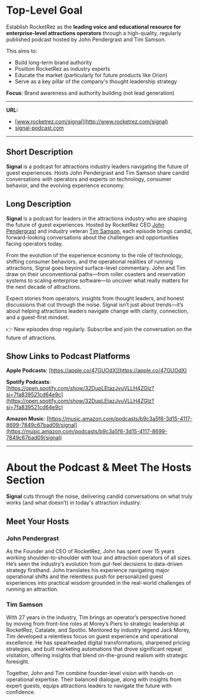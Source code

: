 # Top-Level Goal

Establish RocketRez as the **leading voice and educational resource for enterprise-level attractions operators** through a high-quality, regularly published podcast hosted by John Pendergrast and Tim Samson.

This aims to:

- Build long-term brand authority
- Position RocketRez as industry experts
- Educate the market (particularly for future products like Orion)
- Serve as a key pillar of the company's thought leadership strategy

**Focus**: Brand awareness and authority building (not lead generation)

---

**URL:**
- [www.rocketrez.com/signal](http://www.rocketrez.com/signal)
- [signal-podcast.com](http://signal-podcast.com)

---

## Short Description

**Signal** is a podcast for attractions industry leaders navigating the future of guest experiences. Hosts John Pendergrast and Tim Samson share candid conversations with operators and experts on technology, consumer behavior, and the evolving experience economy.

## Long Description

**Signal** is a podcast for leaders in the attractions industry who are shaping the future of guest experiences. Hosted by RocketRez CEO [John Pendergrast](https://www.linkedin.com/in/john-pendergrast-082820/) and industry veteran [Tim Samson](https://www.linkedin.com/in/timothysamson/), each episode brings candid, forward-looking conversations about the challenges and opportunities facing operators today.

From the evolution of the experience economy to the role of technology, shifting consumer behaviors, and the operational realities of running attractions, Signal goes beyond surface-level commentary. John and Tim draw on their unconventional paths—from roller coasters and reservation systems to scaling enterprise software—to uncover what really matters for the next decade of attractions.

Expect stories from operators, insights from thought leaders, and honest discussions that cut through the noise. Signal isn’t just about trends—it’s about helping attractions leaders navigate change with clarity, connection, and a guest-first mindset.

👉 New episodes drop regularly. Subscribe and join the conversation on the future of attractions.

## Show Links to Podcast Platforms

**Apple Podcasts**:
[https://apple.co/47GUOdX](https://apple.co/47GUOdX)

**Spotify Podcasts**:
[https://open.spotify.com/show/32DupLEtazJvuVLLH4ZGlz?si=7fa839521cd64e9c](https://open.spotify.com/show/32DupLEtazJvuVLLH4ZGlz?si=7fa839521cd64e9c)

**Amazon Music**:
[https://music.amazon.com/podcasts/b9c3a5f6-3d15-4117-8699-7849c67bad09/signal](https://music.amazon.com/podcasts/b9c3a5f6-3d15-4117-8699-7849c67bad09/signal)


---

# About the Podcast & Meet The Hosts Section

**Signal** cuts through the noise, delivering candid conversations on what truly works (and what doesn’t) in today's attraction industry.

## Meet Your Hosts

### John Pendergrast

As the Founder and CEO of RocketRez, John has spent over 15 years working shoulder-to-shoulder with tour and attraction operators of all sizes. He’s seen the industry’s evolution from gut-feel decisions to data-driven strategy firsthand. John translates his experience navigating major operational shifts and the relentless push for personalized guest experiences into practical wisdom grounded in the real-world challenges of running an attraction.


### Tim Samson

With 27 years in the industry, Tim brings an operator’s perspective honed by moving from front-line roles at Morey’s Piers to strategic leadership at RocketRez, Catalate, and Spotlio. Mentored by industry legend Jack Morey, Tim developed a relentless focus on guest experience and operational excellence. He has spearheaded digital transformations, sharpened pricing strategies, and built marketing automations that drove significant repeat visitation, offering insights that blend on-the-ground realism with strategic foresight.

Together, John and Tim combine founder-level vision with hands-on operational expertise. Their balanced dialogue, along with insights from expert guests, equips attractions leaders to navigate the future with confidence.